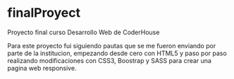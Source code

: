 # finalProyect
Proyecto final curso Desarrollo Web de CoderHouse

Para este proyecto fui siguiendo pautas que se me fueron enviando por parte de la institucion, empezando desde cero con HTML5 y paso por paso realizando modificaciones con CSS3, Boostrap y SASS para crear una pagina web responsive.

